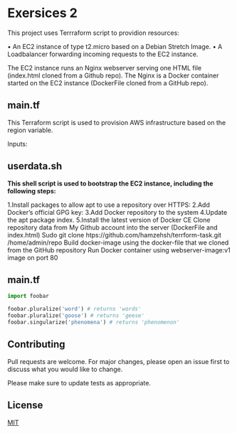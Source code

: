 # Exersices 2
This project uses Terrraform script to providion resources:

• An EC2 instance of type t2.micro based on a Debian Stretch Image.
• A Loadbalancer forwarding incoming requests to the EC2 instance.

The EC2 instance runs an Nginx webserver serving one HTML file (index.html cloned from a Github repo). The Nginx is a Docker container started on the EC2 instance (DockerFile cloned from a GitHub repo).

## main.tf

This Terraform script is used to provision AWS infrastructure based on the region variable.

Inputs:

## userdata.sh

**This shell script is used to bootstrap the EC2 instance, including the following steps:**

1.Install packages to allow apt to use a repository over HTTPS:
2.Add Docker’s official GPG key:
3.Add Docker repository to the system
4.Update the apt package index.
5.Install the latest version of Docker CE 
Clone repository data from My Github account into the server (DockerFile and index.html)
Sudo git clone htps://github.com/hamzehsh/terrform-task.git /home/admin/repo
Build docker-image using  the docker-file that we cloned from the GitHub repository
Run Docker container  using webserver-image:v1 image on port 80


## main.tf


```python
import foobar

foobar.pluralize('word') # returns 'words'
foobar.pluralize('goose') # returns 'geese'
foobar.singularize('phenomena') # returns 'phenomenon'
```

## Contributing
Pull requests are welcome. For major changes, please open an issue first to discuss what you would like to change.

Please make sure to update tests as appropriate.

## License
[MIT](https://choosealicense.com/licenses/mit/)
